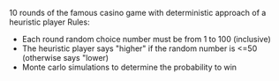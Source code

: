 10 rounds of the famous casino game with deterministic approach of a heuristic player
Rules:
* Each round random choice number must be  from 1 to 100 (inclusive)
* The heuristic player says "higher" if the random number is <=50 (otherwise says "lower)
* Monte carlo simulations to determine the probability to win